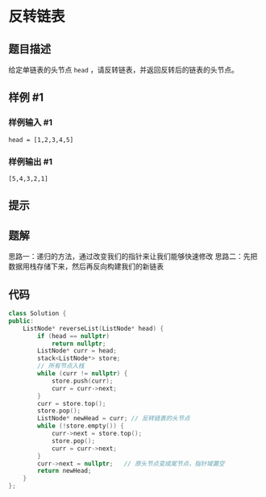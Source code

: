 # 反转链表
## 题目描述
给定单链表的头节点 `head` ，请反转链表，并返回反转后的链表的头节点。


## 样例 #1

### 样例输入 #1

```
head = [1,2,3,4,5]
```

### 样例输出 #1

```
[5,4,3,2,1]
```

## 提示




## 题解
思路一：递归的方法，通过改变我们的指针来让我们能够快速修改
思路二：先把数据用栈存储下来，然后再反向构建我们的新链表
## 代码
```cpp
class Solution {
public:
    ListNode* reverseList(ListNode* head) {
        if (head == nullptr)
            return nullptr;
        ListNode* curr = head;
        stack<ListNode*> store;
        // 所有节点入栈
        while (curr != nullptr) {
            store.push(curr);
            curr = curr->next;
        }
        curr = store.top();
        store.pop();
        ListNode* newHead = curr; // 反转链表的头节点
        while (!store.empty()) {
            curr->next = store.top();
            store.pop();
            curr = curr->next;
        }
        curr->next = nullptr;   // 原头节点变成尾节点，指针域置空
        return newHead;
    }
};
```